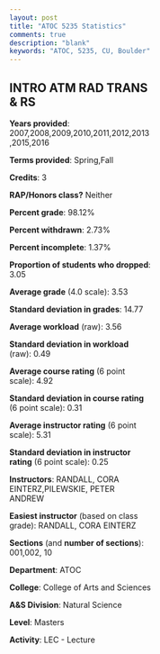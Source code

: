 ```yaml
---
layout: post
title: "ATOC 5235 Statistics"
comments: true
description: "blank"
keywords: "ATOC, 5235, CU, Boulder"
--- 
```

<head>
<script src="https://ajax.googleapis.com/ajax/libs/jquery/2.1.3/jquery.min.js"></script>
<script src="https://dl.dropboxusercontent.com/s/pc42nxpaw1ea4o9/highcharts.js?dl=0"></script>
<!-- <script src="../assets/js/highcharts.js"></script> -->
<style type="text/css">@font-face {
	font-family: "Bebas Neue";
	src: url(https://www.filehosting.org/file/details/544349/BebasNeue%20Regular.otf) format("opentype");
	}
	h1.Bebas { 
		font-family: "Bebas Neue", Verdana, Tahoma;
	}
</style>
</head>
<body>
	<div id="container" style="float: right; width: 45%; height: 88%; margin-left: 2.5%; margin-right: 2.5%;"></div>
	<script language="JavaScript">
		$(document).ready(function() {
		var chart = {type: 'column'};
		var title = {text: 'Grade Distribution'};
		var xAxis = {categories: ['A','B','C','D','F'],crosshair: true};
		var yAxis = {min: 0,title: {text: 'Percentage'}};
		var tooltip = {headerFormat: '<center><b><span style="font-size:20px">{point.key}</span></b></center>',
		               pointFormat: '<td style="padding:0"><b>{point.y:.1f}%</b></td>',
		               footerFormat: '</table>',shared: true,useHTML: true};
		var plotOptions = {column: {pointPadding: 0.0,borderWidth: 0}};  
		var credits = {enabled: false};var series= [{name: 'Percent',data: [60.96,34.76,3.21,0.53,0.53,]}];
		var json = {};
		json.chart = chart;
		json.title = title;
		json.tooltip = tooltip;
		json.xAxis = xAxis;
		json.yAxis = yAxis;  
		json.series = series;
		json.plotOptions = plotOptions;  
		json.credits = credits;
		$('#container').highcharts(json);
	});
	</script>
</body>
			   
## INTRO ATM RAD TRANS & RS

**Years provided**: 2007,2008,2009,2010,2011,2012,2013,2015,2016

**Terms provided**: Spring,Fall

**Credits**: 3

**RAP/Honors class?** Neither

**Percent grade**: 98.12%

**Percent withdrawn**: 2.73%

**Percent incomplete**: 1.37%

**Proportion of students who dropped**: 3.05

**Average grade** (4.0 scale): 3.53

**Standard deviation in grades**: 14.77

**Average workload** (raw): 3.56

**Standard deviation in workload** (raw): 0.49

**Average course rating** (6 point scale): 4.92

**Standard deviation in course rating** (6 point scale): 0.31

**Average instructor rating** (6 point scale): 5.31

**Standard deviation in instructor rating** (6 point scale): 0.25

**Instructors**: RANDALL, CORA EINTERZ,PILEWSKIE, PETER ANDREW

**Easiest instructor** (based on class grade): RANDALL, CORA EINTERZ

**Sections** (and **number of sections**): 001,002, 10

**Department**: ATOC

**College**: College of Arts and Sciences

**A&S Division**: Natural Science

**Level**: Masters

**Activity**: LEC - Lecture